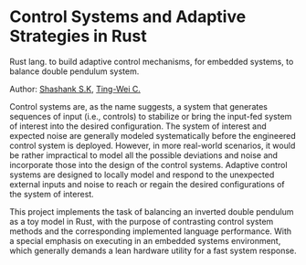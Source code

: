 # Control Systems and Adaptive Strategies in Rust

Rust lang. to build adaptive control mechanisms, for embedded systems, to balance double pendulum system.

Author: [Shashank S.K](https://github.com/CosmicBug), [Ting-Wei C.](https://github.com/tim840818)



Control systems are, as the name suggests, a system that generates sequences of input (i.e., controls) to stabilize or bring the input-fed system of interest into the desired configuration. The system of interest and expected noise are generally modeled systematically before the engineered control system is deployed. However, in more real-world scenarios, it would be rather impractical to model all the possible deviations and noise and incorporate those into the design of the control systems. Adaptive control systems are designed to locally model and respond to the unexpected external inputs and noise to reach or regain the desired configurations of the system of interest.

This project implements the task of balancing an inverted double pendulum as a toy model in Rust, with the purpose of contrasting control system methods and the corresponding implemented language performance. With a special emphasis on executing in an embedded systems environment, which generally demands a lean hardware utility for a fast system response.
